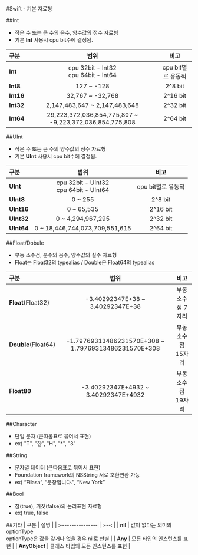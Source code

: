 #Swift - 기본 자료형

##Int
* 작은 수 또는 큰 수의 음수, 양수값의 정수 자료형
* 기본 **Int** 사용시 cpu bit수에 결정됨.

| 구분 | 범위 | 비고 |
| :------------ | :---: | :---: |
| **Int** 		| cpu 32bit - Int32 <br/> cpu 64bit - Int64 | cpu bit별로 유동적 |
| **Int8** 		| 127 ~ -128 | 2^8 bit |
| **Int16**    	| 32,767 ~ -32,768 | 2^16 bit |
| **Int32**     | 2,147,483,647 ~ 2,147,483,648 | 2^32 bit|
| **Int64**     | 29,223,372,036,854,775,807 ~ -9,223,372,036,854,775,808 | 2^64 bit |

##UInt
* 작은 수 또는 큰 수의 양수값의 정수 자료형
* 기본 **UInt** 사용시 cpu bit수에 결정됨.

| 구분 | 범위 | 비고 |
| :------------ | :---: | :---: |
| **UInt** 		| cpu 32bit - UInt32 <br/> cpu 64bit - UInt64 | cpu bit별로 유동적 |
| **UInt8** 	| 0 ~ 255 | 2^8 bit |
| **UInt16**    | 0 ~ 65,535 | 2^16 bit |
| **UInt32**    | 0 ~ 4,294,967,295 | 2^32 bit|
| **UInt64**    | 0 ~ 18,446,744,073,709,551,615 | 2^64 bit |

##Float/Dobule
* 부동 소수점, 분수의 음수, 양수값의 실수 자료형
* Float는 Float32의 typealias / Double은 Float64의 typealias

| 구분 | 범위 | 비고 |
| :------------ | :---: | :---: |
| **Float**(Float32) 	| -3.40292347E+38 ~ 3.40292347E+38 | 부동소수점 7자리 |
| **Double**(Float64) 	| -1.79769313486231570E+308 ~ 1.79769313486231570E+308 | 부동소수점 15자리 |
| **Float80** 			| -3.40292347E+4932 ~ 3.40292347E+4932 | 부동소수점 19자리 |

##Character
* 단일 문자 (큰따옴표로 묶어서 표현)
* ex) "T", "한", "H", "*", "3"

##String
* 문자열 데이터 (큰따옴표로 묶어서 표현)
* Foundation framework의 NSString 서로 호환변환 가능
* ex) “Filasa”, “문장입니다.”, “New York”

##Bool
* 참(true), 거짓(false)의 논리표현 자료형
* ex) true, false

##기타
| 구분 | 설명 |
| :---------------- | :---: |
| **nil** 			| 값이 없다는 의미의 optionType <br/> optionType은 값을 갖거나 없을 경우 nil로 판별 |
| **Any** 			| 모든 타입의 인스턴스를 표현 |
| **AnyObject** 	| 클래스 타입의 모든 인스턴스를 표현 |
